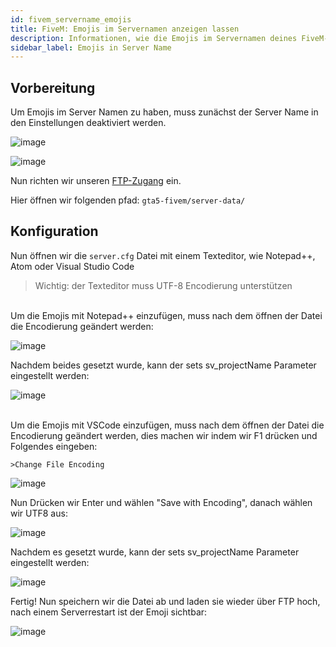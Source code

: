 ```yaml
---
id: fivem_servername_emojis
title: FiveM: Emojis im Servernamen anzeigen lassen
description: Informationen, wie die Emojis im Servernamen deines FiveM-Servers in der Serverliste anzeigen lassen kannst - ZAP-Hosting.com Dokumentationen
sidebar_label: Emojis in Server Name
---
```


## Vorbereitung
Um Emojis im Server Namen zu haben, muss zunächst der Server Name in den Einstellungen deaktiviert werden.

![image](https://user-images.githubusercontent.com/13604413/159168639-2e96f4fe-d1c1-422f-899f-56a544189f4b.png)

![image](https://user-images.githubusercontent.com/13604413/159168641-a8ebf28e-b9cb-4e43-8fa9-9d3e78d6fe92.png)

Nun richten wir unseren [FTP-Zugang](gameserver_ftpaccess.md) ein.

Hier öffnen wir folgenden pfad: `gta5-fivem/server-data/`

## Konfiguration

Nun öffnen wir die `server.cfg` Datei mit einem Texteditor, wie Notepad++, Atom oder Visual Studio Code

> Wichtig: der Texteditor muss UTF-8 Encodierung unterstützen
> 

<!--DOCUSAURUS_CODE_TABS-->
<!--Notepad++-->
<br>
Um die Emojis mit Notepad++ einzufügen, muss nach dem öffnen der Datei die Encodierung geändert werden:

![image](https://user-images.githubusercontent.com/13604413/159168654-e08bda54-504a-4617-887f-60e046018c4b.png)

Nachdem beides gesetzt wurde, kann der sets sv_projectName Parameter eingestellt werden:

![image](https://user-images.githubusercontent.com/13604413/159168656-cc64bbcd-86d6-4c18-8153-4ccfb58b167a.png)



<!--Visual Studio Code-->
<br>
Um die Emojis mit VSCode einzufügen, muss nach dem öffnen der Datei die Encodierung geändert werden, dies machen wir indem wir F1 drücken und Folgendes eingeben:

```
>Change File Encoding
```

![image](https://user-images.githubusercontent.com/13604413/159168674-01a3e10d-12e2-493c-b864-1c582afc0a0e.png)

Nun Drücken wir Enter und wählen "Save with Encoding", danach wählen wir UTF8 aus:

![image](https://user-images.githubusercontent.com/13604413/159168676-2e031ffa-64bb-4e29-b446-acfcbcf00671.png)

Nachdem es gesetzt wurde, kann der sets sv_projectName Parameter eingestellt werden:

![image](https://user-images.githubusercontent.com/13604413/159168678-e60292ba-53cf-497b-830c-d6fa96fd9561.png)

<!--END_DOCUSAURUS_CODE_TABS-->

Fertig! Nun speichern wir die Datei ab und laden sie wieder über FTP hoch, nach einem Serverrestart ist der Emoji sichtbar:

![image](https://user-images.githubusercontent.com/13604413/159168680-29178995-1450-40c8-974e-2d6f0992bfc3.png)


